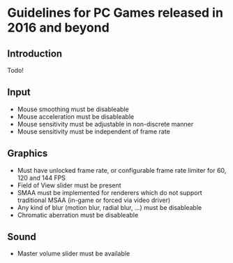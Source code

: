 # Guidelines for PC Games released in 2016 and beyond

## Introduction
Todo!

## Input
* Mouse smoothing must be disableable
* Mouse acceleration must be disableable
* Mouse sensitivity must be adjustable in non-discrete manner
* Mouse sensitivity must be independent of frame rate

## Graphics
* Must have unlocked frame rate, or configurable frame rate limiter for 60, 120 and 144 FPS
* Field of View slider must be present
* SMAA must be implemented for renderers which do not support traditional MSAA (in-game or forced via video driver)
* Any kind of blur (motion blur, radial blur, ...) must be disableable
* Chromatic aberration must be disableable

## Sound
* Master volume slider must be available
